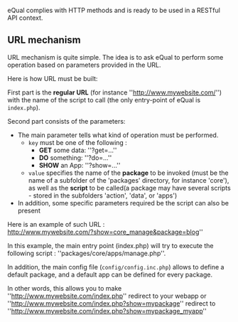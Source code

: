 eQual complies with HTTP methods and is ready to be used in a RESTful API context.





## URL mechanism 

URL mechanism is quite simple. The idea is to ask eQual to perform some operation based on parameters provided in the URL.

Here is how URL must be built: 

First part is the **regular URL** (for instance ''http://www.mywebsite.com/'') with the name of the script to call (the only entry-point of eQual is `index.php`).

Second part consists of the parameters:  

* The main parameter tells what kind of operation must be performed. 
    * `key` must be one of the following : 
        * **GET** some data: ''?get=...''
        * **DO** something: ''?do=...''
        * **SHOW** an App: ''?show=...''
    * `value` specifies the name of the **package** to be invoked (must be the name of a subfolder of the 'packages' directory, for instance 'core'), as well as the **script** to be called(a package may have several scripts - stored in the subfolders 'action', 'data', or 'apps')
* In addition, some specific parameters required be the script can also be present



Here is an example of such URL :  
http://www.mywebsite.com/?show=core_manage&package=blog''  

In this example, the main entry point (index.php) will try to execute the following script : ''packages/core/apps/manage.php''.  



In addition, the main config file (`config/config.inc.php`) allows to define a default package, and a default app can be defined for every package.  

In other words, this allows you to make ''http://www.mywebsite.com/index.php'' redirect to your webapp
or ''http://www.mywebsite.com/index.php?show=mypackage'' redirect to ''http://www.mywebsite.com/index.php?show=mypackage_myapp''
